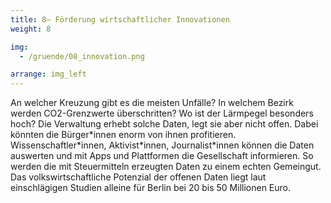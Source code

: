 ```yaml
---
title: 8– Förderung wirtschaftlicher Innovationen
weight: 8

img:
  - /gruende/08_innovation.png

arrange: img_left
---
```


An welcher Kreuzung gibt es die meisten Unfälle? In welchem Bezirk werden CO2-Grenzwerte überschritten? Wo ist der Lärmpegel besonders hoch? Die Verwaltung erhebt solche Daten, legt sie aber nicht offen. Dabei könnten die Bürger\*innen enorm von ihnen profitieren. Wissenschaftler\*innen, Aktivist\*innen, Journalist\*innen können die Daten auswerten und mit Apps und Plattformen die Gesellschaft informieren. So werden die mit Steuermitteln erzeugten Daten zu einem echten Gemeingut. Das volkswirtschaftliche Potenzial der offenen Daten liegt laut einschlägigen Studien alleine für Berlin bei 20 bis 50 Millionen Euro.
